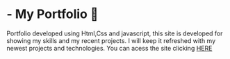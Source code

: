 # - My Portfolio :space_invader:
Portfolio developed using Html,Css and javascript, this site is developed for showing my skills and my recent projects. I will keep it refreshed with my newest projects and technologies. You can acess the site clicking [HERE](https://devjravolio.com/)

